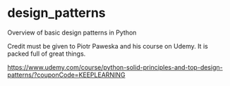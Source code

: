 # design_patterns
Overview of basic design patterns in Python

Credit must be given to Piotr Paweska and his course on Udemy. It is packed full of great things.

https://www.udemy.com/course/python-solid-principles-and-top-design-patterns/?couponCode=KEEPLEARNING
